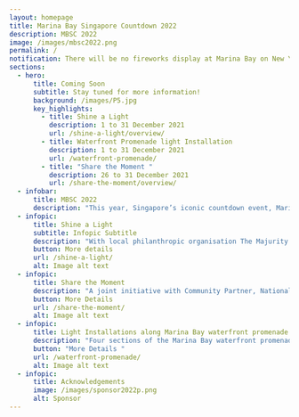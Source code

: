 ```yaml
---
layout: homepage
title: Marina Bay Singapore Countdown 2022
description: MBSC 2022
image: /images/mbsc2022.png
permalink: /
notification: There will be no fireworks display at Marina Bay on New Year's Eve.
sections:
  - hero:
      title: Coming Soon
      subtitle: Stay tuned for more information!
      background: /images/P5.jpg
      key_highlights:
        - title: Shine a Light
          description: 1 to 31 December 2021
          url: /shine-a-light/overview/
        - title: Waterfront Promenade light Installation
          description: 1 to 31 December 2021
          url: /waterfront-promenade/
        - title: "Share the Moment "
          description: 26 to 31 December 2021
          url: /share-the-moment/overview/
  - infobar:
      title: MBSC 2022
      description: "This year, Singapore’s iconic countdown event, Marina Bay Singapore Countdown (MBSC) 2022, adopts a different format where the Marina Bay skyline will be illuminated by light beams and vibrant light projects to uplift our spirits and welcome the New Year. Presented by the Urban Redevelopment Authority (URA), in support of Singapore Together movement, MBSC 2022 will feature two key highlights: Shine a Light, an inspirational light display, and Share the Moment, a visual storytelling showcase."
  - infopic:
      title: Shine a Light
      subtitle: Infopic Subtitle
      description: "With local philanthropic organisation The Majurity Trust on board as Community Partner for Shine a Light this year, the popular display will return with 60 light beams in a circular formation to be projected from The Promontory, representing strength in diversity as we rally around one another to navigate the pandemic and shine the spotlight on frontline workers, ground up groups, as well as charities meeting needs within our communities during these difficult times."
      button: More details
      url: /shine-a-light/
      alt: Image alt text
  - infopic:
      title: Share the Moment
      description: "A joint initiative with Community Partner, National Volunteer and Philanthropy Centre (NVPC), the Share the Moment campaign is a community engagement project that showcases original artworks on iconic facades in Marina Bay, co-created by local students who were inspired by the stories of this year’s President’s Volunteerism & Philanthropy Awards nominees. These projection shows portray heartwarming moments where people have come together to give their best for others in difficult times and to encourage the community to carry forward this spirit of giving in the year ahead."
      button: More Details
      url: /share-the-moment/
      alt: Image alt text
  - infopic:
      title: Light Installations along Marina Bay waterfront promenade
      description: "Four sections of the Marina Bay waterfront promenade will be lit up with special light installations and projections. Each embodying the spirit of creativity and hopefulness, the installations aim to offer visitors an uplifting experience as they walk through a kaleidoscope of colours on a treetop canopy, immerse themselves in a galaxy of stars, pose with an installation comprising lighted inflatable bird structures, or contemplate an abstract clockface projection display. <p> The waterfront promenade light installations will be on display nightly from 1 to 31 December 2021, 8pm to 10.30pm, with extended display times on 31 December."
      button: "More Details "
      url: /waterfront-promenade/
      alt: Image alt text
  - infopic:
      title: Acknowledgements
      image: /images/sponsor2022p.png
      alt: Sponsor
---
```

